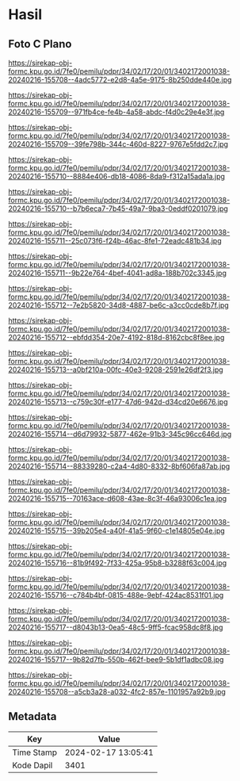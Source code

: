 # Hasil

## Foto C Plano

https://sirekap-obj-formc.kpu.go.id/7fe0/pemilu/pdpr/34/02/17/20/01/3402172001038-20240216-155708--4adc5772-e2d8-4a5e-9175-8b250dde440e.jpg

https://sirekap-obj-formc.kpu.go.id/7fe0/pemilu/pdpr/34/02/17/20/01/3402172001038-20240216-155709--971fb4ce-fe4b-4a58-abdc-f4d0c29e4e3f.jpg

https://sirekap-obj-formc.kpu.go.id/7fe0/pemilu/pdpr/34/02/17/20/01/3402172001038-20240216-155709--39fe798b-344c-460d-8227-9767e5fdd2c7.jpg

https://sirekap-obj-formc.kpu.go.id/7fe0/pemilu/pdpr/34/02/17/20/01/3402172001038-20240216-155710--8884e406-db18-4086-8da9-f312a15ada1a.jpg

https://sirekap-obj-formc.kpu.go.id/7fe0/pemilu/pdpr/34/02/17/20/01/3402172001038-20240216-155710--b7b6eca7-7b45-49a7-9ba3-0eddf0201079.jpg

https://sirekap-obj-formc.kpu.go.id/7fe0/pemilu/pdpr/34/02/17/20/01/3402172001038-20240216-155711--25c073f6-f24b-46ac-8fe1-72eadc481b34.jpg

https://sirekap-obj-formc.kpu.go.id/7fe0/pemilu/pdpr/34/02/17/20/01/3402172001038-20240216-155711--9b22e764-4bef-4041-ad8a-188b702c3345.jpg

https://sirekap-obj-formc.kpu.go.id/7fe0/pemilu/pdpr/34/02/17/20/01/3402172001038-20240216-155712--7e2b5820-34d8-4887-be6c-a3cc0cde8b7f.jpg

https://sirekap-obj-formc.kpu.go.id/7fe0/pemilu/pdpr/34/02/17/20/01/3402172001038-20240216-155712--ebfdd354-20e7-4192-818d-8162cbc8f8ee.jpg

https://sirekap-obj-formc.kpu.go.id/7fe0/pemilu/pdpr/34/02/17/20/01/3402172001038-20240216-155713--a0bf210a-00fc-40e3-9208-2591e26df2f3.jpg

https://sirekap-obj-formc.kpu.go.id/7fe0/pemilu/pdpr/34/02/17/20/01/3402172001038-20240216-155713--c759c30f-e177-47d6-942d-d34cd20e6676.jpg

https://sirekap-obj-formc.kpu.go.id/7fe0/pemilu/pdpr/34/02/17/20/01/3402172001038-20240216-155714--d6d79932-5877-462e-91b3-345c96cc646d.jpg

https://sirekap-obj-formc.kpu.go.id/7fe0/pemilu/pdpr/34/02/17/20/01/3402172001038-20240216-155714--88339280-c2a4-4d80-8332-8bf606fa87ab.jpg

https://sirekap-obj-formc.kpu.go.id/7fe0/pemilu/pdpr/34/02/17/20/01/3402172001038-20240216-155715--70163ace-d608-43ae-8c3f-46a93006c1ea.jpg

https://sirekap-obj-formc.kpu.go.id/7fe0/pemilu/pdpr/34/02/17/20/01/3402172001038-20240216-155715--39b205e4-a40f-41a5-9f60-c1e14805e04e.jpg

https://sirekap-obj-formc.kpu.go.id/7fe0/pemilu/pdpr/34/02/17/20/01/3402172001038-20240216-155716--81b9f492-7f33-425a-95b8-b3288f63c004.jpg

https://sirekap-obj-formc.kpu.go.id/7fe0/pemilu/pdpr/34/02/17/20/01/3402172001038-20240216-155716--c784b4bf-0815-488e-9ebf-424ac8531f01.jpg

https://sirekap-obj-formc.kpu.go.id/7fe0/pemilu/pdpr/34/02/17/20/01/3402172001038-20240216-155717--d8043b13-0ea5-48c5-9ff5-fcac958dc8f8.jpg

https://sirekap-obj-formc.kpu.go.id/7fe0/pemilu/pdpr/34/02/17/20/01/3402172001038-20240216-155717--9b82d7fb-550b-462f-bee9-5b1df1adbc08.jpg

https://sirekap-obj-formc.kpu.go.id/7fe0/pemilu/pdpr/34/02/17/20/01/3402172001038-20240216-155708--a5cb3a28-a032-4fc2-857e-1101957a92b9.jpg


## Metadata

| Key        | Value               |
| ---------- | ------------------- |
| Time Stamp | 2024-02-17 13:05:41 |
| Kode Dapil | 3401                |



